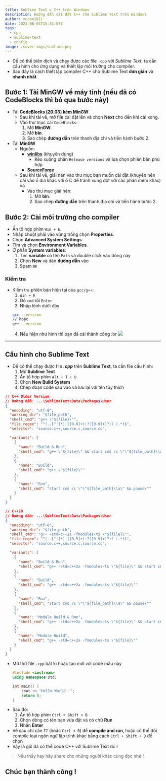 ```yaml
---
title: Sublime Text x C++ trên Windows
description: Hướng dẫn cài đặt C++ cho Sublime Text trên Windows
author: yuran1811
date: 2023-08-04T15:33:57Z
tags:
  - cpp
  - sublime-text
  - config
image: /cover-imgs/sublime.png
---
```


- Để có thể biên dịch và chạy được các file `.cpp` với *Sublime Text*, ta cần cấu hình cho ứng dụng và thiết lập môi trường cho compiler.
- Sau đây là cách thiết lập compiler C++ cho Sublime Text **đơn giản** và **nhanh nhất**.

## Bước 1: Tải MinGW về máy tính (nếu đã có CodeBlocks thì bỏ qua bước này)

- Tải [**CodeBlocks (20.03) kèm MinGW**](https://www.fosshub.com/Code-Blocks.html?dwl=codeblocks-20.03mingw-setup.exe)
  - Sau khi tải về, mở file cài đặt lên và chọn **Next** cho đến khi cài xong.
  - Vào thư mục cài `CodeBlocks`:
    1. Mở **MinGW**.
    2. Mở **bin**.
    3. Sao chép **đường dẫn** trên thanh địa chỉ và tiến hành bước 2.
- Tải **MinGW**
  - Nguồn:
    - [**winlibs**](https://winlibs.com/) (khuyên dùng)
      - Kéo xuống phần `Release versions` và lựa chọn phiên bản phù hợp.
    - [**SourceForge**](https://sourceforge.net/projects/mingw-w64/)
  - Sau khi tải về, giải nén vào thư mục bạn muốn cài đặt (khuyên nên cài vào ổ đĩa khác với ổ C để tránh xung đột với các phần mềm khác) và
    - Vào thư mục giải nén:
      1. Mở **bin**.
      2. Sao chép **đường dẫn** trên thanh địa chỉ và tiến hành bước 2.

## Bước 2: Cài môi trường cho compiler

- Ấn tổ hợp phím `Win + E`.
- Nhấp chuột phải vào vùng trống chọn **Properties**.
- Chọn **Advanced System Settings**.
- Tìm và chọn **Environment Variables**.
- Ở phần **System variables**:
  1. Tìm **variable** có tên `Path` và double click vào dòng này
  2. Chọn **New** và dán **đường dẫn** vào
  3. Spam `OK`

### Kiểm tra

- Kiểm tra phiên bản hiện tại của `gcc/g++`:
  1. `Win + R`
  2. Gõ `cmd` rồi `Enter`
  3. Nhập lệnh dưới đây
  ```bash
  gcc --version
  // hoặc
  g++ --version
  ```
  4. Nếu hiện như hình thì bạn đã cài thành công
  :br
  ![](/screenshots/cpp-on-windows-check.png)

---

## Cấu hình cho Sublime Text

- Để có thể chạy được file ***.cpp*** trên **Sublime Text**, ta cần file cấu hình:
  1. Mở **Sublime Text**
  2. Ấn tổ hợp phím `Alt + T + U`
  3. Chọn **New Build System**
  4. Chép đoạn code sau vào và lưu lại với tên tùy thích

```json
// C++ Older Version
// Đường dẫn: ...\SublimeText\Data\Packages\User
{
  "encoding": "utf-8",
  "working_dir": "$file_path",
  "shell_cmd": "g++ \"${file}\"",
  "file_regex": "^(..[^:]*):([0-9]+):?([0-9]+)?:? (.*)$",
  "selector": "source.c++,source.c,source.cc",

  "variants": [
    {
      "name": "Build & Run",
      "shell_cmd": "g++ \"${file}\" && start cmd /c \"\"${file_path}\\a\" && pause && del a.exe\""
    },
    {
      "name": "Build",
      "shell_cmd": "g++ \"${file}\""
    },
    {
      "name": "Run",
      "shell_cmd": "start cmd /c \"\"${file_path}\\a\" && pause\""
    }
  ]
}
```

```json
// C++20
// Đường dẫn: ...\SublimeText\Data\Packages\User
{
  "encoding": "utf-8",
  "working_dir": "$file_path",
  "shell_cmd": "g++ -std=c++2a -fmodules-ts \"${file}\"",
  "file_regex": "^(..[^:]*):([0-9]+):?([0-9]+)?:? (.*)$",
  "selector": "source.c++,source.c,source.cc",

  "variants": [
    {
      "name": "Build & Run",
      "shell_cmd": "g++ -std=c++2a -fmodules-ts \"${file}\" && start cmd /c \"\"${file_path}\\a\" && pause && del a.exe\""
    },
    {
      "name": "Build",
      "shell_cmd": "g++ -std=c++2a -fmodules-ts \"${file}\""
    },
    {
      "name": "Run",
      "shell_cmd": "start cmd /c \"\"${file_path}\\a\" && pause\""
    },
    {
      "name": "Module Build & Run",
      "shell_cmd": "g++ -std=c++2a -fmodules-ts \"${file}\" && start cmd /c \"\"${file_path}\\a\" && pause && del a.exe\""
    },
    {
      "name": "Module Build",
      "shell_cmd": "g++ -std=c++2a -fmodules-ts \"${file}\""
    }
  ]
}
```

- Mở thử file `.cpp` bất kì hoặc tạo mới với code mẫu này
  ```cpp
  #include <iostream>
  using namespace std;

  int main() {
      cout << "Hello World !";
      return 0;
  }
  ```
- Sau đó:
  1. Ấn tổ hợp phím `Ctrl + Shift + B`
  2. Chọn dòng có tên bạn vừa đặt và có chữ **Run**
  3. Nhấn **Enter**
- Về sau chỉ cần `F7` (hoặc `Ctrl + B`) để **compile and run**, hoặc có thể đổi compile loại ngôn ngữ lập trình khác bằng cách `Ctrl + Shift + B` để chọn
- Vậy là giờ đã có thể code C++ với Sublime Text rồi !

> Nếu thấy hay hãy share cho những người khác cùng đọc nhé !

## Chúc bạn thành công !
